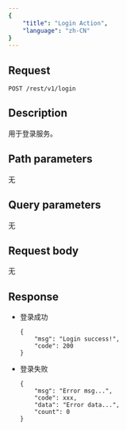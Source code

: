 ```yaml
---
{
    "title": "Login Action",
    "language": "zh-CN"
}
---
```


## Request

`POST /rest/v1/login`

## Description

用于登录服务。
    
## Path parameters

无

## Query parameters

无

## Request body

无

## Response

* 登录成功

    ```
    {
    	"msg": "Login success!",
    	"code": 200
    }
    ```

* 登录失败

    ```
    {
    	"msg": "Error msg...",
    	"code": xxx,
    	"data": "Error data...",
    	"count": 0
    }
    ```

